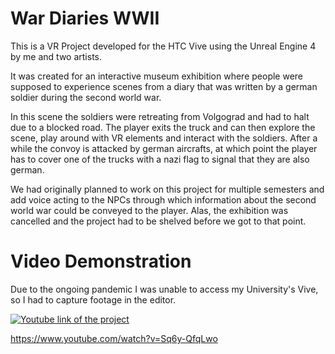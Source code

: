 # War Diaries WWII
 
This is a VR Project developed for the HTC Vive using the Unreal Engine 4 by me and two artists.

It was created for an interactive museum exhibition where people were supposed to experience scenes from a diary that was written by a german soldier during the second world war.

In this scene the soldiers were retreating from Volgograd and had to halt due to a blocked road. The player exits the truck and can then explore the scene, play around with VR elements and interact with the soldiers. After a while the convoy is attacked by german aircrafts, at which point the player has to cover one of the trucks with a nazi flag to signal that they are also german.

We had originally planned to work on this project for multiple semesters and add voice acting to the NPCs through which information about the second world war could be conveyed to the player. Alas, the exhibition was cancelled and the project had to be shelved before we got to that point. 

# Video Demonstration

Due to the ongoing pandemic I was unable to access my University's Vive, so I had to capture footage in the editor.

[![Youtube link of the project](https://i.imgur.com/RZeRbNJ.png)](https://www.youtube.com/watch?v=Sq6y-QfqLwo)

https://www.youtube.com/watch?v=Sq6y-QfqLwo
